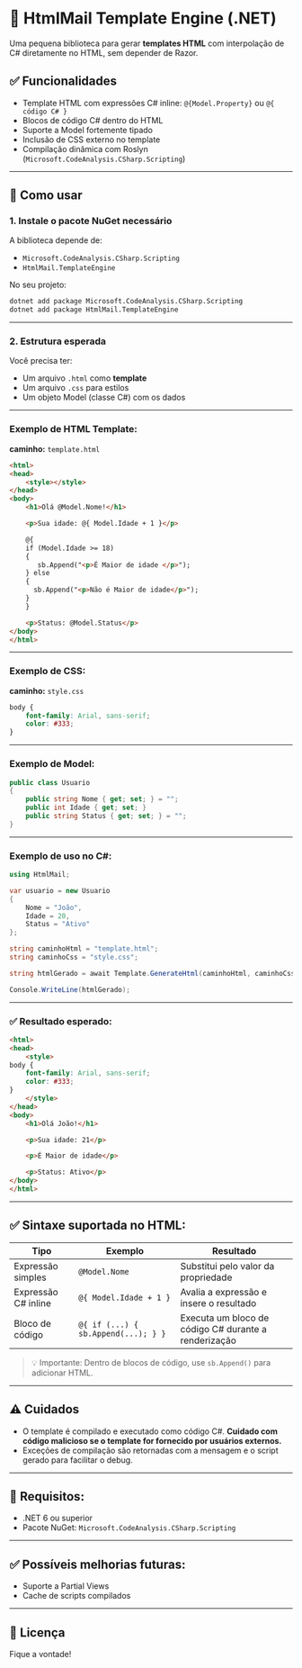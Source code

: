
# 📄 HtmlMail Template Engine (.NET)

Uma pequena biblioteca para gerar **templates HTML** com interpolação de C# diretamente no HTML, sem depender de Razor.

## ✅ Funcionalidades

- Template HTML com expressões C# inline: `@{Model.Property}` ou `@{ código C# }`
- Blocos de código C# dentro do HTML
- Suporte a Model fortemente tipado
- Inclusão de CSS externo no template
- Compilação dinâmica com Roslyn (`Microsoft.CodeAnalysis.CSharp.Scripting`)

---

## 🚀 Como usar

### 1. Instale o pacote NuGet necessário

A biblioteca depende de:

- `Microsoft.CodeAnalysis.CSharp.Scripting`
- `HtmlMail.TemplateEngine`

No seu projeto:

```bash
dotnet add package Microsoft.CodeAnalysis.CSharp.Scripting
dotnet add package HtmlMail.TemplateEngine
```

---

### 2. Estrutura esperada

Você precisa ter:

- Um arquivo `.html` como **template**
- Um arquivo `.css` para estilos
- Um objeto Model (classe C#) com os dados

---

### Exemplo de HTML Template:

**caminho:** `template.html`

```html
<html>
<head>
    <style></style>
</head>
<body>
    <h1>Olá @Model.Nome!</h1>

    <p>Sua idade: @{ Model.Idade + 1 }</p>

    @{
    if (Model.Idade >= 18)
    {
       sb.Append("<p>É Maior de idade </p>");
    } else
    {
      sb.Append("<p>Não é Maior de idade</p>");
    }
    }

    <p>Status: @Model.Status</p>
</body>
</html>
```

---

### Exemplo de CSS:

**caminho:** `style.css`

```css
body {
    font-family: Arial, sans-serif;
    color: #333;
}
```

---

### Exemplo de Model:

```csharp
public class Usuario
{
    public string Nome { get; set; } = "";
    public int Idade { get; set; }
    public string Status { get; set; } = "";
}
```

---

### Exemplo de uso no C#:

```csharp
using HtmlMail;

var usuario = new Usuario
{
    Nome = "João",
    Idade = 20,
    Status = "Ativo"
};

string caminhoHtml = "template.html";
string caminhoCss = "style.css";

string htmlGerado = await Template.GenerateHtml(caminhoHtml, caminhoCss, usuario);

Console.WriteLine(htmlGerado);
```

---

### ✅ Resultado esperado:

```html
<html>
<head>
    <style>
body {
    font-family: Arial, sans-serif;
    color: #333;
}
    </style>
</head>
<body>
    <h1>Olá João!</h1>

    <p>Sua idade: 21</p>

    <p>É Maior de idade</p>

    <p>Status: Ativo</p>
</body>
</html>
```

---

## ✅ Sintaxe suportada no HTML:

| Tipo                          | Exemplo                              | Resultado                          |
|-------------------------------|--------------------------------------|------------------------------------|
| Expressão simples             | `@Model.Nome`                        | Substitui pelo valor da propriedade |
| Expressão C# inline           | `@{ Model.Idade + 1 }`               | Avalia a expressão e insere o resultado |
| Bloco de código               | `@{ if (...) { sb.Append(...); } }` | Executa um bloco de código C# durante a renderização |

> 💡 Importante: Dentro de blocos de código, use `sb.Append()` para adicionar HTML.

---

## ⚠️ Cuidados

- O template é compilado e executado como código C#. **Cuidado com código malicioso se o template for fornecido por usuários externos.**
- Exceções de compilação são retornadas com a mensagem e o script gerado para facilitar o debug.

---

## 📌 Requisitos:

- .NET 6 ou superior
- Pacote NuGet: `Microsoft.CodeAnalysis.CSharp.Scripting`

---

## ✅ Possíveis melhorias futuras:

- Suporte a Partial Views
- Cache de scripts compilados

---

## 📃 Licença

Fique a vontade!
